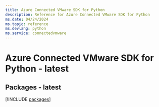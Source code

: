```yaml
---
title: Azure Connected VMware SDK for Python
description: Reference for Azure Connected VMware SDK for Python
ms.date: 04/24/2024
ms.topic: reference
ms.devlang: python
ms.service: connectedvmware
---
```

# Azure Connected VMware SDK for Python - latest
## Packages - latest
[!INCLUDE [packages](connected-vmware-index.md)]